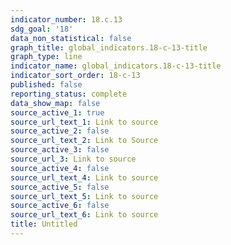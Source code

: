```yaml
---
indicator_number: 18.c.13
sdg_goal: '18'
data_non_statistical: false
graph_title: global_indicators.18-c-13-title
graph_type: line
indicator_name: global_indicators.18-c-13-title
indicator_sort_order: 18-c-13
published: false
reporting_status: complete
data_show_map: false
source_active_1: true
source_url_text_1: Link to source
source_active_2: false
source_url_text_2: Link to Source
source_active_3: false
source_url_3: Link to source
source_active_4: false
source_url_text_4: Link to source
source_active_5: false
source_url_text_5: Link to source
source_active_6: false
source_url_text_6: Link to source
title: Untitled
---
```


